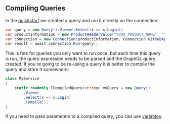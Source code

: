## Compiling Queries

In the [quickstart](quickstart.md) we created a query and ran it directly on the connection:

```csharp
var query = new Query().Viewer.Select(x => x.Login);
var productInformation = new ProductHeaderValue("YOUR_PRODUCT_NAME", "YOUR_PRODUCT_VERSION");
var connection = new Connection(productInformation, Connection.GithubApiUri, YOUR_OAUTH_TOKEN);
var result = await connection.Run(query);
```

This is fine for queries you only want to run once, but each time this query is run, the query
expression needs to be parsed and the GraphQL query created. If you're going to be re-using a
query it is better to compile the query and store it somewhere:

```csharp
class MyService
{
    static readonly ICompiledQuery<string> myQuery = new Query()
        .Viewer
        .Select(x => x.Login)
        .Compile();
}
```

If you need to pass parameters to a compiled query, you can use [variables](variables.md).
